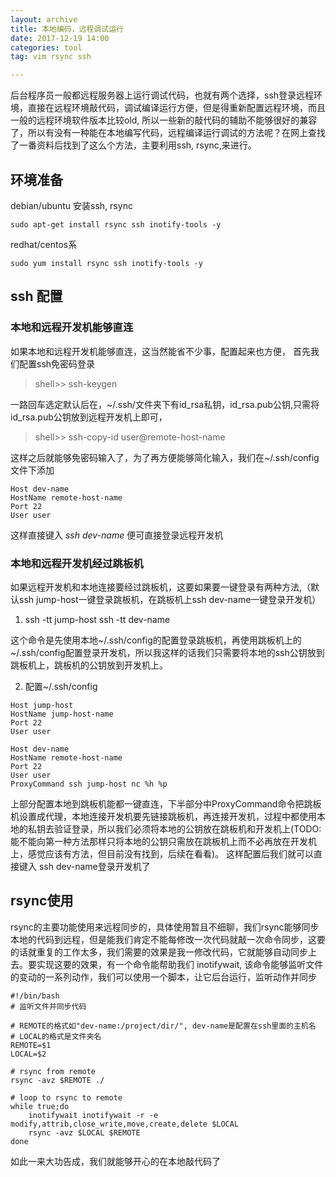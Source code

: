 ```yaml
---
layout: archive
title: 本地编码，远程调试运行
date: 2017-12-19 14:00
categories: tool
tag: vim rsync ssh

---
```

后台程序员一般都远程服务器上运行调试代码，也就有两个选择，ssh登录远程环境，直接在远程环境敲代码，调试编译运行方便，但是得重新配置远程环境，而且一般的远程环境软件版本比较old,  所以一些新的敲代码的辅助不能够很好的兼容了，所以有没有一种能在本地编写代码，远程编译运行调试的方法呢？在网上查找了一番资料后找到了这么个方法，主要利用ssh, rsync,来进行。

## 环境准备
debian/ubuntu 安装ssh, rsync
```
sudo apt-get install rsync ssh inotify-tools -y
```
redhat/centos系
```
sudo yum install rsync ssh inotify-tools -y
```

## ssh 配置

### 本地和远程开发机能够直连
如果本地和远程开发机能够直连，这当然能省不少事，配置起来也方便，
首先我们配置ssh免密码登录
> shell>> ssh-keygen

一路回车选定默认后在，~/.ssh/文件夹下有id_rsa私钥，id_rsa.pub公钥,只需将id_rsa.pub公钥放到远程开发机上即可，
> shell>> ssh-copy-id user@remote-host-name

这样之后就能够免密码输入了，为了再方便能够简化输入，我们在~/.ssh/config文件下添加
```
Host dev-name
HostName remote-host-name
Port 22
User user
```
这样直接键入 *ssh dev-name* 便可直接登录远程开发机
### 本地和远程开发机经过跳板机
如果远程开发机和本地连接要经过跳板机，这要如果要一键登录有两种方法,（默认ssh jump-host一键登录跳板机，在跳板机上ssh dev-name一键登录开发机）
1. ssh -tt jump-host ssh -tt dev-name

这个命令是先使用本地~/.ssh/config的配置登录跳板机，再使用跳板机上的~/.ssh/config配置登录开发机，所以我这样的话我们只需要将本地的ssh公钥放到跳板机上，跳板机的公钥放到开发机上。

2. 配置~/.ssh/config

```
Host jump-host
HostName jump-host-name
Port 22
User user

Host dev-name
HostName remote-host-name
Port 22
User user
ProxyCommand ssh jump-host nc %h %p
```
上部分配置本地到跳板机能都一键直连，下半部分中ProxyCommand命令把跳板机设置成代理，本地连接开发机要先链接跳板机，再连接开发机，过程中都使用本地的私钥去验证登录，所以我们必须将本地的公钥放在跳板机和开发机上(TODO: 能不能向第一种方法那样只将本地的公钥只需放在跳板机上而不必再放在开发机上，感觉应该有方法，但目前没有找到，后续在看看)。
这样配置后我们就可以直接键入 ssh dev-name登录开发机了

## rsync使用
rsync的主要功能使用来远程同步的，具体使用暂且不细聊，我们rsync能够同步本地的代码到远程，但是能我们肯定不能每修改一次代码就敲一次命令同步，这要的话就重复的工作太多，我们需要的效果是我一修改代码，它就能够自动同步上去。要实现这要的效果，有一个命令能帮助我们 inotifywait, 该命令能够监听文件的变动的一系列动作，我们可以使用一个脚本，让它后台运行，监听动作并同步
```
#!/bin/bash
# 监听文件并同步代码

# REMOTE的格式如"dev-name:/project/dir/", dev-name是配置在ssh里面的主机名
# LOCAL的格式是文件夹名
REMOTE=$1
LOCAL=$2

# rsync from remote
rsync -avz $REMOTE ./

# loop to rsync to remote
while true;do
    inotifywait inotifywait -r -e modify,attrib,close_write,move,create,delete $LOCAL
    rsync -avz $LOCAL $REMOTE
done

```
如此一来大功告成，我们就能够开心的在本地敲代码了
